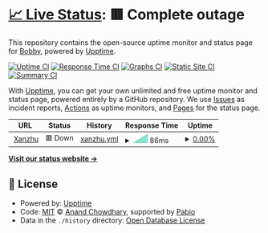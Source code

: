 # [📈 Live Status](https://xanzhu.github.io/monitor): <!--live status--> **🟥 Complete outage**

This repository contains the open-source uptime monitor and status page for [Bobby](https://xanzhu.com), powered by [Upptime](https://github.com/upptime/upptime).

[![Uptime CI](https://github.com/xanzhu/monitor/workflows/Uptime%20CI/badge.svg)](https://github.com/xanzhu/monitor/actions?query=workflow%3A%22Uptime+CI%22)
[![Response Time CI](https://github.com/xanzhu/monitor/workflows/Response%20Time%20CI/badge.svg)](https://github.com/xanzhu/monitor/actions?query=workflow%3A%22Response+Time+CI%22)
[![Graphs CI](https://github.com/xanzhu/monitor/workflows/Graphs%20CI/badge.svg)](https://github.com/xanzhu/monitor/actions?query=workflow%3A%22Graphs+CI%22)
[![Static Site CI](https://github.com/xanzhu/monitor/workflows/Static%20Site%20CI/badge.svg)](https://github.com/xanzhu/monitor/actions?query=workflow%3A%22Static+Site+CI%22)
[![Summary CI](https://github.com/xanzhu/monitor/workflows/Summary%20CI/badge.svg)](https://github.com/xanzhu/monitor/actions?query=workflow%3A%22Summary+CI%22)

With [Upptime](https://upptime.js.org), you can get your own unlimited and free uptime monitor and status page, powered entirely by a GitHub repository. We use [Issues](https://github.com/xanzhu/monitor/issues) as incident reports, [Actions](https://github.com/xanzhu/monitor/actions) as uptime monitors, and [Pages](https://xanzhu.github.io/monitor) for the status page.

<!--start: status pages-->
<!-- This summary is generated by Upptime (https://github.com/upptime/upptime) -->
<!-- Do not edit this manually, your changes will be overwritten -->
<!-- prettier-ignore -->
| URL | Status | History | Response Time | Uptime |
| --- | ------ | ------- | ------------- | ------ |
| <img alt="" src="https://icons.duckduckgo.com/ip3/xanzhu.com.ico" height="13"> [Xanzhu](https://xanzhu.com) | 🟥 Down | [xanzhu.yml](https://github.com/xanzhu/monitor/commits/HEAD/history/xanzhu.yml) | <details><summary><img alt="Response time graph" src="./graphs/xanzhu/response-time-week.png" height="20"> 86ms</summary><br><a href="https://xanzhu.github.io/monitor/history/xanzhu"><img alt="Response time 86" src="https://img.shields.io/endpoint?url=https%3A%2F%2Fraw.githubusercontent.com%2Fxanzhu%2Fmonitor%2FHEAD%2Fapi%2Fxanzhu%2Fresponse-time.json"></a><br><a href="https://xanzhu.github.io/monitor/history/xanzhu"><img alt="24-hour response time 86" src="https://img.shields.io/endpoint?url=https%3A%2F%2Fraw.githubusercontent.com%2Fxanzhu%2Fmonitor%2FHEAD%2Fapi%2Fxanzhu%2Fresponse-time-day.json"></a><br><a href="https://xanzhu.github.io/monitor/history/xanzhu"><img alt="7-day response time 86" src="https://img.shields.io/endpoint?url=https%3A%2F%2Fraw.githubusercontent.com%2Fxanzhu%2Fmonitor%2FHEAD%2Fapi%2Fxanzhu%2Fresponse-time-week.json"></a><br><a href="https://xanzhu.github.io/monitor/history/xanzhu"><img alt="30-day response time 86" src="https://img.shields.io/endpoint?url=https%3A%2F%2Fraw.githubusercontent.com%2Fxanzhu%2Fmonitor%2FHEAD%2Fapi%2Fxanzhu%2Fresponse-time-month.json"></a><br><a href="https://xanzhu.github.io/monitor/history/xanzhu"><img alt="1-year response time 86" src="https://img.shields.io/endpoint?url=https%3A%2F%2Fraw.githubusercontent.com%2Fxanzhu%2Fmonitor%2FHEAD%2Fapi%2Fxanzhu%2Fresponse-time-year.json"></a></details> | <details><summary><a href="https://xanzhu.github.io/monitor/history/xanzhu">0.00%</a></summary><a href="https://xanzhu.github.io/monitor/history/xanzhu"><img alt="All-time uptime 0.00%" src="https://img.shields.io/endpoint?url=https%3A%2F%2Fraw.githubusercontent.com%2Fxanzhu%2Fmonitor%2FHEAD%2Fapi%2Fxanzhu%2Fuptime.json"></a><br><a href="https://xanzhu.github.io/monitor/history/xanzhu"><img alt="24-hour uptime 0.00%" src="https://img.shields.io/endpoint?url=https%3A%2F%2Fraw.githubusercontent.com%2Fxanzhu%2Fmonitor%2FHEAD%2Fapi%2Fxanzhu%2Fuptime-day.json"></a><br><a href="https://xanzhu.github.io/monitor/history/xanzhu"><img alt="7-day uptime 0.00%" src="https://img.shields.io/endpoint?url=https%3A%2F%2Fraw.githubusercontent.com%2Fxanzhu%2Fmonitor%2FHEAD%2Fapi%2Fxanzhu%2Fuptime-week.json"></a><br><a href="https://xanzhu.github.io/monitor/history/xanzhu"><img alt="30-day uptime 0.00%" src="https://img.shields.io/endpoint?url=https%3A%2F%2Fraw.githubusercontent.com%2Fxanzhu%2Fmonitor%2FHEAD%2Fapi%2Fxanzhu%2Fuptime-month.json"></a><br><a href="https://xanzhu.github.io/monitor/history/xanzhu"><img alt="1-year uptime 0.00%" src="https://img.shields.io/endpoint?url=https%3A%2F%2Fraw.githubusercontent.com%2Fxanzhu%2Fmonitor%2FHEAD%2Fapi%2Fxanzhu%2Fuptime-year.json"></a></details>

<!--end: status pages-->

[**Visit our status website →**](https://xanzhu.github.io/monitor)

## 📄 License

- Powered by: [Upptime](https://github.com/upptime/upptime)
- Code: [MIT](./LICENSE) © [Anand Chowdhary](https://anandchowdhary.com), supported by [Pabio](https://pabio.com)
- Data in the `./history` directory: [Open Database License](https://opendatacommons.org/licenses/odbl/1-0/)
